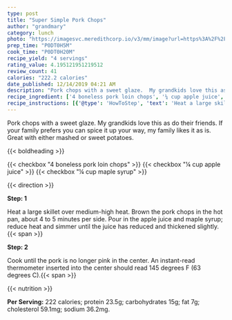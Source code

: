 ```yaml
---
type: post
title: "Super Simple Pork Chops"
author: "grandmary"
category: lunch
photo: "https://imagesvc.meredithcorp.io/v3/mm/image?url=https%3A%2F%2Fimages.media-allrecipes.com%2Fuserphotos%2F3168061.jpg"
prep_time: "P0DT0H5M"
cook_time: "P0DT0H20M"
recipe_yield: "4 servings"
rating_value: 4.195121951219512
review_count: 41
calories: "222.2 calories"
date_published: 12/14/2019 04:21 AM
description: "Pork chops with a sweet glaze.  My grandkids love this as do their friends. If your family prefers you can spice it up your way, my family likes it as is.  Great with either mashed or sweet potatoes."
recipe_ingredient: ['4 boneless pork loin chops', '¼ cup apple juice', '¼ cup maple syrup']
recipe_instructions: [{'@type': 'HowToStep', 'text': 'Heat a large skillet over medium-high heat. Brown the pork chops in the hot pan, about 4 to 5 minutes per side. Pour in the apple juice and maple syrup; reduce heat and simmer until the juice has reduced and thickened slightly.\n'}, {'@type': 'HowToStep', 'text': 'Cook until the pork is no longer pink in the center. An instant-read thermometer inserted into the center should read 145 degrees F (63 degrees C).\n'}]
---
```


Pork chops with a sweet glaze.  My grandkids love this as do their friends. If your family prefers you can spice it up your way, my family likes it as is.  Great with either mashed or sweet potatoes. 

{{< boldheading >}}

{{< checkbox "4  boneless pork loin chops" >}}
{{< checkbox "¼ cup apple juice" >}}
{{< checkbox "¼ cup maple syrup" >}}


{{< direction >}}

**Step: 1**

Heat a large skillet over medium-high heat. Brown the pork chops in the hot pan, about 4 to 5 minutes per side. Pour in the apple juice and maple syrup; reduce heat and simmer until the juice has reduced and thickened slightly.{{< span >}}

**Step: 2**

Cook until the pork is no longer pink in the center. An instant-read thermometer inserted into the center should read 145 degrees F (63 degrees C).{{< span >}}

{{< nutrition >}}

**Per Serving:** 222 calories; protein 23.5g; carbohydrates 15g; fat 7g; cholesterol 59.1mg; sodium 36.2mg.